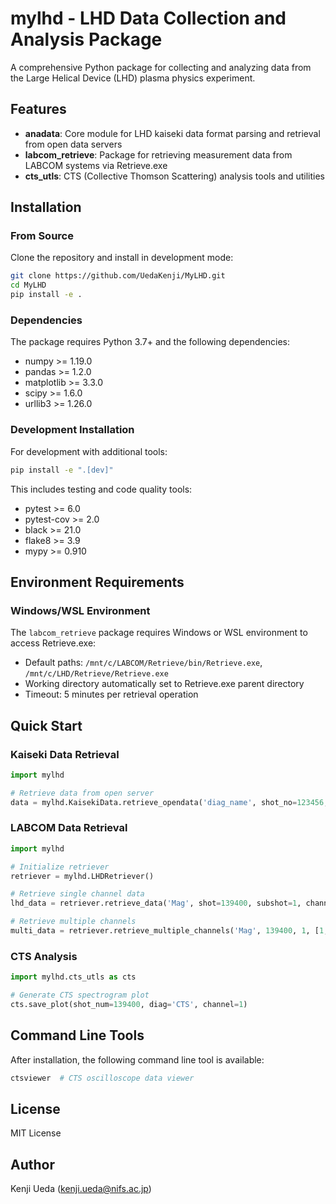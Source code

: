 # mylhd - LHD Data Collection and Analysis Package

A comprehensive Python package for collecting and analyzing data from the Large Helical Device (LHD) plasma physics experiment.

## Features

- **anadata**: Core module for LHD kaiseki data format parsing and retrieval from open data servers
- **labcom_retrieve**: Package for retrieving measurement data from LABCOM systems via Retrieve.exe
- **cts_utls**: CTS (Collective Thomson Scattering) analysis tools and utilities

## Installation

### From Source

Clone the repository and install in development mode:

```bash
git clone https://github.com/UedaKenji/MyLHD.git
cd MyLHD
pip install -e .
```

### Dependencies

The package requires Python 3.7+ and the following dependencies:

- numpy >= 1.19.0
- pandas >= 1.2.0
- matplotlib >= 3.3.0
- scipy >= 1.6.0
- urllib3 >= 1.26.0

### Development Installation

For development with additional tools:

```bash
pip install -e ".[dev]"
```

This includes testing and code quality tools:
- pytest >= 6.0
- pytest-cov >= 2.0
- black >= 21.0
- flake8 >= 3.9
- mypy >= 0.910

## Environment Requirements

### Windows/WSL Environment

The `labcom_retrieve` package requires Windows or WSL environment to access Retrieve.exe:
- Default paths: `/mnt/c/LABCOM/Retrieve/bin/Retrieve.exe`, `/mnt/c/LHD/Retrieve/Retrieve.exe`
- Working directory automatically set to Retrieve.exe parent directory
- Timeout: 5 minutes per retrieval operation

## Quick Start

### Kaiseki Data Retrieval

```python
import mylhd

# Retrieve data from open server
data = mylhd.KaisekiData.retrieve_opendata('diag_name', shot_no=123456, subno=1)
```

### LABCOM Data Retrieval

```python
import mylhd

# Initialize retriever
retriever = mylhd.LHDRetriever()

# Retrieve single channel data
lhd_data = retriever.retrieve_data('Mag', shot=139400, subshot=1, channel=32, time_axis=True)

# Retrieve multiple channels
multi_data = retriever.retrieve_multiple_channels('Mag', 139400, 1, [1,2,3,4])
```

### CTS Analysis

```python
import mylhd.cts_utls as cts

# Generate CTS spectrogram plot
cts.save_plot(shot_num=139400, diag='CTS', channel=1)
```

## Command Line Tools

After installation, the following command line tool is available:

```bash
ctsviewer  # CTS oscilloscope data viewer
```

## License

MIT License

## Author

Kenji Ueda (kenji.ueda@nifs.ac.jp)